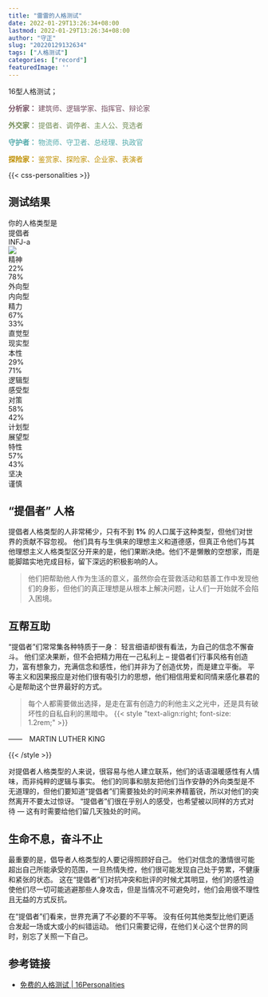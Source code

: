 ```yaml
---
title: "雷雷的人格测试"
date: 2022-01-29T13:26:34+08:00
lastmod: 2022-01-29T13:26:34+08:00
author: "守正"
slug: "20220129132634"
tags: ["人格测试"]
categories: ["record"]
featuredImage: ''
---
```


16型人格测试；

<p style="color: #734d60"><strong>分析家：</strong> 建筑师、逻辑学家、指挥官、辩论家</p>
<p style="color: #738d57"><strong>外交家：</strong> 提倡者、调停者、主人公、竞选者</p>
<p style="color: #50a9aa"><strong>守护者：</strong> 物流师、守卫者、总经理、执政官</p>
<p style="color: #bf8f00"><strong>探险家：</strong> 鉴赏家、探险家、企业家、表演者</p>

<!--more-->

{{< css-personalities >}}

## 测试结果

<section class="test-results diplomat">
  <div class="type-info">
    <div class="caption">你的人格类型是</div>
    <div class="type-name">提倡者</div>
    <div class="type-code">INFJ-a</div>
    <img id="advocate" src="https://cdn.chiga.ga/Posts/Record/03_20220129132634/advocate.svg">
  </div>
  <div data-chunk="ui-chunk" class="trait-scales comp">
    <div class="trait mind">
      <div class="caption">精神</div>
      <div class="pb-wrp">
        <div class="bar-wrapper">
          <div class="percentage">22%</div>
          <div class="bar right-fill">
            <div class="filler" style="width: 22%;"></div>
          </div>
          <div class="percentage right active">78%</div>
        </div>
        <div class="trait-titles">
          <div class="title left">外向型</div>
          <div class="title right active">内向型</div>
        </div>
      </div>
    </div>
    <div class="trait energy">
      <div class="caption">精力</div>
      <div class="pb-wrp">
        <div class="bar-wrapper">
          <div class="percentage active">67%</div>
          <div class="bar left-fill">
            <div class="filler" style="width: 67%;"></div>
          </div>
          <div class="percentage right">33%</div>
        </div>
        <div class="trait-titles">
          <div class="title left active">直觉型</div>
          <div class="title right">现实型</div>
        </div>
      </div>
    </div>
    <div class="trait nature">
      <div class="caption">本性</div>
      <div class="pb-wrp">
        <div class="bar-wrapper">
          <div class="percentage">29%</div>
          <div class="bar right-fill">
            <div class="filler" style="width: 29%;"></div>
          </div>
          <div class="percentage right active">71%</div>
        </div>
        <div class="trait-titles">
          <div class="title left">逻辑型</div>
          <div class="title right active">感受型</div>
        </div>
      </div>
    </div>
    <div class="trait tactics">
      <div class="caption">对策</div>
      <div class="pb-wrp">
        <div class="bar-wrapper">
          <div class="percentage active">58%</div>
          <div class="bar left-fill">
            <div class="filler" style="width: 58%;"></div>
          </div>
          <div class="percentage right">42%</div>
        </div>
        <div class="trait-titles">
          <div class="title left active">计划型</div>
          <div class="title right">展望型</div>
        </div>
      </div>
    </div>
    <div class="trait identity">
      <div class="caption">特性</div>
      <div class="pb-wrp">
        <div class="bar-wrapper">
          <div class="percentage active">57%</div>
          <div class="bar left-fill">
            <div class="filler" style="width: 57%;"></div>
          </div>
          <div class="percentage right">43%</div>
        </div>
        <div class="trait-titles">
          <div class="title left active">坚决</div>
          <div class="title right">谨慎</div>
        </div>
      </div>
    </div>
  </div>
</section>

## “提倡者” 人格

提倡者人格类型的人非常稀少，只有不到 **1%** 的人口属于这种类型，但他们对世界的贡献不容忽视。 他们具有与生俱来的理想主义和道德感，但真正令他们与其他理想主义人格类型区分开来的是，他们果断决绝。他们不是懒散的空想家，而是能脚踏实地完成目标，留下深远的积极影响的人。

> 他们把帮助他人作为生活的意义，虽然你会在营救活动和慈善工作中发现他们的身影，但他们的真正理想是从根本上解决问题，让人们一开始就不会陷入困境。

## 互帮互助

“提倡者”们常常集各种特质于一身： 轻言细语却很有看法，为自己的信念不懈奋斗。 他们坚决果断，但不会把精力用在一己私利上 – 提倡者们行事风格有创造力，富有想象力，充满信念和感性，他们并非为了创造优势，而是建立平衡。 平等主义和因果报应是对他们很有吸引力的思想，他们相信用爱和同情来感化暴君的心是帮助这个世界最好的方式。

> 每个人都需要做出选择，是走在富有创造力的利他主义之光中，还是具有破坏性的自私自利的黑暗中。
{{< style "text-align:right; font-size: 1.2rem;" >}}

——　MARTIN LUTHER KING

{{< /style >}}

对提倡者人格类型的人来说，很容易与他人建立联系，他们的话语温暖感性有人情味，而非纯粹的逻辑与事实。 他们的同事和朋友把他们当作安静的外向类型是不无道理的，但他们要知道“提倡者”们需要独处的时间来养精蓄锐，所以对他们的突然离开不要太过惊讶。 “提倡者”们很在乎别人的感受，也希望被以同样的方式对待 — 这有时需要给他们留几天独处的时间。

## 生命不息，奋斗不止

最重要的是，倡导者人格类型的人要记得照顾好自己。 他们对信念的激情很可能超出自己所能承受的范围，一旦热情失控，他们很可能发现自己处于劳累，不健康和紧张的状态。 这在“提倡者”们对抗冲突和批评的时候尤其明显，他们的感性迫使他们尽一切可能逃避那些人身攻击，但是当情况不可避免时，他们会用很不理性且无益的方式反抗。

在“提倡者”们看来，世界充满了不必要的不平等。 没有任何其他类型比他们更适合发起一场或大或小的纠错运动。 他们只需要记得，在他们关心这个世界的同时，别忘了关照一下自己。

## 参考链接

- [免费的人格测试 | 16Personalities](https://www.16personalities.com/ch)
